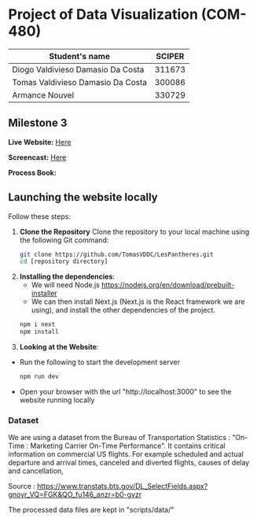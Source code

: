 # Project of Data Visualization (COM-480)

| Student's name                    | SCIPER |
| --------------------------------- | ------ |
| Diogo Valdivieso Damasio Da Costa | 311673 |
| Tomas Valdivieso Damasio Da Costa | 300086 |
| Armance Nouvel                    | 330729 |

## Milestone 3

**Live Website:** [Here](https://les-pantheres-git-master-tomas-projects-569b5f47.vercel.app/)

**Screencast:** [Here](https://drive.google.com/file/d/1XrGWmJZ20xG1mQbQpxmTEnCWgUEzQP1O/view?usp=sharing)

**Process Book:**


## Launching the website locally

Follow these steps:

1. **Clone the Repository**
   Clone the repository to your local machine using the following Git command:
   ```bash
   git clone https://github.com/TomasVDDC/LesPantheres.git
   cd [repository directory]
   ```
2. **Installing the dependencies**:
   - We will need Node.js https://nodejs.org/en/download/prebuilt-installer
   - We can then install Next.js (Next.js is the React framework we are using), and install the other dependencies of the project.
   ```bash
   npm i next
   npm install
   ```
3. **Looking at the Website**:

- Run the following to start the development server
  ```bash
  npm run dev
  ```
- Open your browser with the url "http://localhost:3000" to see the website running locally

### Dataset

We are using a dataset from the Bureau of Transportation Statistics : "On-Time : Marketing Carrier On-Time Performance". It contains critical information on commercial US flights. For example scheduled and actual departure and arrival times, canceled and diverted flights, causes of delay and cancellation,

Source : https://www.transtats.bts.gov/DL_SelectFields.aspx?gnoyr_VQ=FGK&QO_fu146_anzr=b0-gvzr

The processed data files are kept in "scripts/data/"
